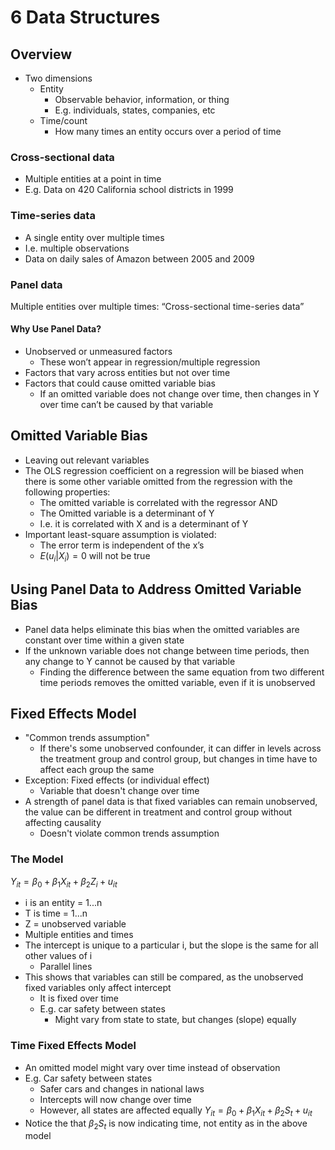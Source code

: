 # 6 Data Structures
## Overview
- Two dimensions
	- Entity
		- Observable behavior, information, or thing
		- E.g. individuals, states, companies, etc
	- Time/count
		- How many times an entity occurs over a period of time

### Cross-sectional data
- Multiple entities at a point in time
- E.g. Data on 420 California school districts in 1999
### Time-series data
- A single entity over multiple times
- I.e. multiple observations
- Data on daily sales of Amazon between 2005 and 2009
### Panel data
Multiple entities over multiple times: “Cross-sectional time-series data”
#### Why Use Panel Data? 
- Unobserved or unmeasured factors
	- These won’t appear in regression/multiple regression
- Factors that vary across entities but not over time
- Factors that could cause omitted variable bias 
	- If an omitted variable does not change over time, then changes in Y over time can’t be caused by that variable
## Omitted Variable Bias
- Leaving out relevant variables
- The OLS regression coefficient on a regression will be biased when there is some other variable omitted from the regression with the following properties:
	- The omitted variable is correlated with the regressor AND
	- The Omitted variable is a determinant of Y
	- I.e. it is correlated with X and is a determinant of Y 
- Important least-square assumption is violated:
	- The error term is independent of the x’s
	- $E(u_i|X_i) = 0$ will not be true
## Using Panel Data to Address Omitted Variable Bias
- Panel data helps eliminate this bias when the omitted variables are constant over time within a given state
- If the unknown variable does not change between time periods, then any change to Y cannot be caused by that variable
	- Finding the difference between the same equation from two different time periods removes the omitted variable, even if it is unobserved
## Fixed Effects Model
- "Common trends assumption"
	- If there's some unobserved confounder, it can differ in levels across the treatment group and control group, but changes in time have to affect each group the same
- Exception: Fixed effects (or individual effect)
	- Variable that doesn't change over time
- A strength of panel data is that fixed variables can remain unobserved, the value can be different in treatment and control group without affecting causality
	- Doesn't violate common trends assumption
### The Model
$Y_{it} = β_0 + β_1X_{it} + β_2Z_i + u_{it}$
- i is an entity = 1...n
- T is time = 1...n
- Z = unobserved variable
- Multiple entities and times
- The intercept is unique to a particular i, but the slope is the same for all other values of i
	- Parallel lines
- This shows that variables can still be compared, as the unobserved fixed variables only affect intercept 
	- It is fixed over time
	- E.g. car safety between states
		- Might vary from state to state, but changes (slope) equally
### Time Fixed Effects Model
- An omitted model might vary over time instead of observation
- E.g. Car safety between states
	- Safer cars and changes in national laws
	- Intercepts will now change over time 
	- However, all states are affected equally
$Y_{it} = β_0 + β_1X_{it} + β_2S_t + u_{it}$
- Notice the that $β_2S_t$ is now indicating time, not entity as in the above model
	

